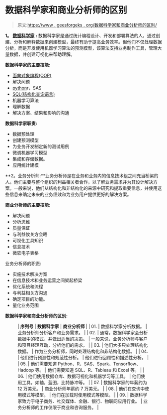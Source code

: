 # 数据科学家和商业分析师的区别

> 原文:[https://www . geesforgeks . org/数据科学家和商业分析师的区别/](https://www.geeksforgeeks.org/difference-between-data-scientist-and-business-analyst/)

**1。** [**数据科学家**](https://www.geeksforgeeks.org/how-to-become-a-data-scientist-in-2019-a-complete-guide/) **:** 数据科学家是通过统计编程设计、开发和部署算法的人，通过创建、分析和解释数据来创建模型，最终有助于提高业务效率。但他们不仅处理数据分析，而是开发使用机器学习算法的预测模型，该算法支持业务制作工具，管理大量数据，并创建可视化来帮助理解。

**数据科学家的主要技能:**

*   [面向对象编程(OOP)](https://www.geeksforgeeks.org/introduction-of-object-oriented-programming/)
*   解决问题
*   [python](https://www.geeksforgeeks.org/python-programming-language/)r，SAS
*   [SQL(结构化查询语言)](https://www.geeksforgeeks.org/sql-tutorial/)
*   机器学习算法
*   理解数据
*   解决方案、结果和影响的沟通

**数据科学家职责:**

*   数据预处理
*   创建预测模型
*   为业务开发制定新的测试用例
*   微调机器学习模型
*   集成和存储数据。
*   应用统计建模

**2。业务分析师:**业务分析师是在业务和业务内的信息技术组之间充当桥梁的人。他们主要与整个组织的利益相关者合作，以了解业务需求并为其设计解决方案。一般来说，他们从结构化和非结构化的来源中研究和提取重要信息，并使用这些信息来确定未来的业务绩效和为业务用户提供更好的解决方案。

**商业分析师的主要技能:**

*   解决问题
*   分析思维
*   质量保证
*   与利益攸关方会晤
*   可视化工具知识
*   信息技术
*   微软电子表格

业务分析师的职责:

*   实施技术解决方案
*   在信息技术和业务运营之间架起桥梁
*   优化系统和流程
*   与利益相关方沟通
*   确定项目的功能。
*   量化业务范围

**数据科学家和商业分析师的区别:**

<figure class="table">

| **序列号** | **数据科学家** | **商业分析师** |
| 01. | 数据科学家分析数据。 | 业务分析师分析客户和业务需求。 |
| 02. | 通常，数据科学家会分析数据中的模式，并做出适当的决策。 | 一般来说，业务分析师与客户和项目经理互动，分析他们的需求。 |
| 03. | 他们大多只处理结构化数据。 | 作为业务分析师，同时处理结构化和非结构化数据。 |
| 04. | 他们进行预测性和规范性分析。 | 他们进行回顾性和描述性分析。 |
| 05. | 他们需要知道 Python、R、SAS、Spark、Tensorflow、Hadoop 等。 | 他们需要知道 SQL、R、Tableau 和 Excel 等。 |
| 06. | 他们使用数据仓库、数据可视化和机器学习等工具。 | 他们使用工具，如轴，蓝图，比特脉冲等。 |
| 07. | 数据科学家的年薪约为 12 万美元。 | 商业分析师年薪约 7 万美元。 |
| 08. | 他们在查询中使用模式等模型。 | 他们在加载时使用模式等模型。 |
| 09. | 数据科学家致力于电子商务、社交媒体、金融、银行、物联网应用行业。 | 业务分析师的工作仅限于商业和咨询服务。 |

</figure>
